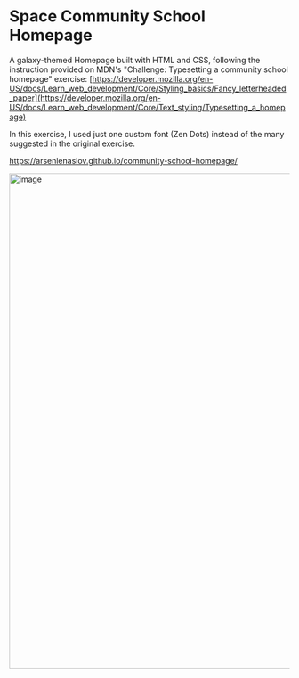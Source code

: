 # Space Community School Homepage

A galaxy-themed Homepage built with HTML and CSS, following the instruction provided on MDN's "Challenge: Typesetting a community school homepage" exercise: [https://developer.mozilla.org/en-US/docs/Learn_web_development/Core/Styling_basics/Fancy_letterheaded_paper](https://developer.mozilla.org/en-US/docs/Learn_web_development/Core/Text_styling/Typesetting_a_homepage)

In this exercise, I used just one custom font (Zen Dots) instead of the many suggested in the original exercise.

https://arsenlenaslov.github.io/community-school-homepage/

<img width="1342" height="890" alt="image" src="https://github.com/user-attachments/assets/aebc39a3-20bf-4ea8-bfd0-f530c74a00ce" />
